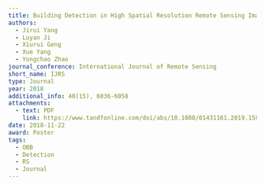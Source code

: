 ```yaml
---
title: Building Detection in High Spatial Resolution Remote Sensing Imagery with the U-Rotation Detection Network
authors:
  - Jirui Yang
  - Luyan Ji
  - Xiurui Geng
  - Xue Yang
  - Yongchao Zhao
journal_conference: International Journal of Remote Sensing
short_name: IJRS
type: Journal
year: 2018
additional_info: 40(15), 6036-6058
attachments:
  - text: PDF
    link: https://www.tandfonline.com/doi/abs/10.1080/01431161.2019.1587200
date: 2018-11-22
award: Poster
tags:
  - OBB
  - Detection
  - RS
  - Journal
---
```

